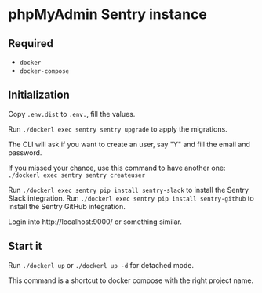 # phpMyAdmin Sentry instance

## Required

- `docker`
- `docker-compose`

## Initialization

Copy `.env.dist` to `.env.`, fill the values.

Run `./dockerl exec sentry sentry upgrade` to apply the migrations.

The CLI will ask if you want to create an user, say "Y" and fill the email and password.

If you missed your chance, use this command to have another one: `./dockerl exec sentry sentry createuser`

Run `./dockerl exec sentry pip install sentry-slack` to install the Sentry Slack integration.
Run `./dockerl exec sentry pip install sentry-github` to install the Sentry GitHub integration.

Login into http://localhost:9000/ or something similar.

## Start it

Run `./dockerl up` or `./dockerl up -d` for detached mode.

This command is a shortcut to docker compose with the right project name.
